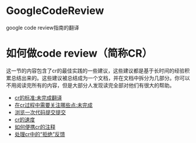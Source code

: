 # GoogleCodeReview
google code review指南的翻译

# 如何做code review（简称CR）
这一节的内容包含了cr的最佳实践的一些建议，这些建议都是基于长时间的经验积累总结出来的。这些建议被总结成为一个文档，并在文档中拆分为几部分。你可以不用阅读完所有的内容，但是大部分人发现读完全部对他们有很大的帮助。
* [cr的标准:未完成翻译]()
* [在cr过程中需要关注哪些点:未完成]()
* [浏览一次代码提交提交]()
* [cr的速度]()
* [如何便携cr的注释]()
* [处理cr中的“拒绝”反馈]()
